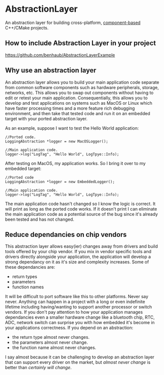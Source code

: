# AbstractionLayer
An abstraction layer for building cross-platform, [component-based](https://en.wikipedia.org/wiki/Component-based_software_engineering) C++/CMake projects.

## How to include Abstraction Layer in your project
https://github.com/benhaub/AbstractionLayerExample

## Why use an abstraction layer
An abstraction layer allows you to build your main application code separate from common software components such as hardware peripherals, storage, networks, etc.
This allows you to swap out components without having to edit or retest your main application. Consequentially, this allows you to develop and test applications on systems such
as MacOS or Linux which have faster processing times and a more feature rich debugging environment, and then take that tested code and run it on an embedded target with your ported abstraction layer.

As an example, suppose I want to test the Hello World application:

```
//Ported code.
LoggingAbstraction *logger = new MacOSLogger();

//Main application code.
logger->log("LogTag", "Hello World", LogTpye::Info);
```

After testing on MacOS, my application works. So I bring it over to my embedded target:

```
//Ported code
LoggingAbstraction *logger = new EmbeddedLogger();

//Main application code.
logger->log("LogTag", "Hello World", LogTpye::Info);
```

The main application code hasn't changed so I know the logic is correct. It will print as long as the ported code works. If it doesn't print I can eliminate the main application code as a potential source of the bug since it's already been tested and has not changed.

## Reduce dependancies on chip vendors
This abstraction layer allows easy(ier) changes away from drivers and build tools offered by your chip vendor. If you mix in vendor specific tools and drivers directly alongside your application, the application will develop a strong dependancy on it as it's size and complexity increases. Some of these dependancies are:
- return types
- parameters
- function names
  
It will be difficult to port software like this to other platforms. Never say never. Anything can happen in a project with a long or even indefinite lifetime including having/wanting to support another processor or switch vendors. If you don't pay 
attention to how your application manages dependancies even a smaller hardware change like a bluetooth chip, RTC, ADC, network switch can surprise you with how embedded it's become in your applications correctness.
If you depend on an abstraction:
- the return type almost never changes.
- the parameters almost never change.
- the function name almost never changes.
  
I say almost because it can be challenging to develop an abstraction layer that can support every driver on the market, but _almost never change_ is better than _certainly will change_.
